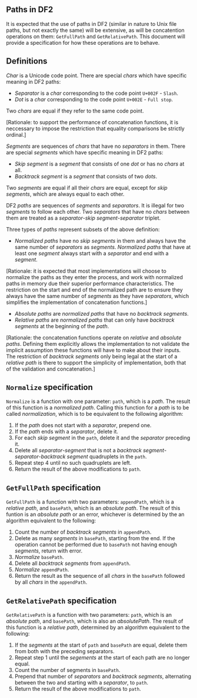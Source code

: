 ## Paths in DF2

It is expected that the use of paths in DF2 (similar in nature to Unix file paths, but not exactly the same) will be extensive, as will be concatention operations on them: `GetFullPath` and `GetRelativePath`. This document will provide a specification for how these operations are to behave.

## Definitions

_Char_ is a Unicode code point. There are special _chars_ which have specific meaning in DF2 paths:
- _Separator_ is a _char_ corresponding to the code point `U+002F` - `Slash`.
- _Dot_ is a _char_ corresponding to the code point `U+002E` - `Full stop`.

Two _chars_ are equal if they refer to the same code point.

[Rationale: to support the performance of concatenation functions, it is neccessary to impose the restriction that equality comparisons be strictly ordinal.]

_Segments_ are sequences of _chars_ that have no _separators_ in them. There are special _segments_ which have specific meaning in DF2 paths:
- _Skip segment_ is a _segment_ that consists of one _dot_ or has no _chars_ at all.
- _Backtrack segment_ is a _segment_ that consists of two _dots_.

Two _segments_ are equal if all their _chars_ are equal, except for _skip segments_, which are always equal to each other.

DF2 _paths_ are sequences of _segments_ and _separators_. It is illegal for two _segments_ to follow each other. Two _separators_ that have no _chars_ between them are treated as a _separator_-_skip segment_-_separator_ triplet.

Three types of _paths_ represent subsets of the above definition:
- _Normalized paths_ have no _skip segments_ in them and always have the same number of _separators_ as _segments_. _Normalized paths_ that have at least one _segment_ always start with a _separator_ and end with a _segment_.

[Rationale: it is expected that most implementations will choose to normalize the paths as they enter the process, and work with normalized paths in memory due their superior performance characteristics. The restriction on the start and end of the normalized path are to ensure they always have the same number of _segments_ as they have _separators_, which simplifies the implementation of concatenation functions.]

- _Absolute paths_ are _normalized paths_ that have no _backtrack segments_.
- _Relative paths_ are _normalized paths_ that can only have _backtrack segments_ at the beginning of the _path_.

[Rationale: the concatenation functions operate on _relative_ and _absolute paths_. Defining them explicitly allows the implementation to not validate the implicit assumption these functions will have to make about their inputs. The restriction of _backtrack segments_ only being legal at the start of a _relative path_ is there to support the simplicity of implementation, both that of the validation and concatenation.]

## `Normalize` specification

`Normalize` is a function with one parameter: `path`, which is a _path_. The result of this function is a _normalized path_. Calling this function for a _path_ is to be called _normalization_, which is to be equivalent to the following algorithm:

1. If the _path_ does not start with a _separator_, prepend one.
2. If the _path_ ends with a _separator_, delete it.
3. For each _skip segment_ in the `path`, delete it and the _separator_ preceding it.
4. Delete all _separator_-_segment_ that is not a _backtrack segment_-_separator_-_backtrack segment_ quadruplets in the `path`.
5. Repeat step 4 until no such quadruplets are left.
6. Return the result of the above modifications to `path`.

## `GetFullPath` specification

`GetFullPath` is a function with two parameters: `appendPath`, which is a _relative path_, and `basePath`, which is an _absolute path_. The result of this funtion is an _absolute path_ or an error, whichever is determined by the an algorithm equivalent to the following:

1. Count the number of _backtrack segments_ in `appendPath`.
2. Delete as many _segments_ in `basePath`, starting from the end. If the operation cannot be performed due to `basePath` not having enough _segments_, return with error.
3. _Normalize_ `basePath`.
4. Delete all _backtrack segments_ from `appendPath`.
5. _Normalize_ `appendPath`.
6. Return the result as the sequence of all _chars_ in the `basePath` followed by all _chars_ in the `appendPath`.

## `GetRelativePath` specification

`GetRelativePath` is a function with two parameters: `path`, which is an _absolute path_, and `basePath`, which is also an _absolutePath_. The result of this function is a _relative path_, determined by an algorithm equivalent to the following:

1. If the _segments_ at the start of `path` and `basePath` are equal, delete them from both with the preceding separators.
2. Repeat step 1 until the _segements_ at the start of each path are no longer equal.
3. Count the number of segments in `basePath`.
4. Prepend that number of _separators_ and _backtrack segments_, alternating between the two and starting with a _separator_, to `path`.
5. Return the result of the above modifications to `path`.
